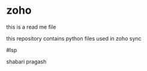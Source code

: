 # zoho

this is a read me file

this repository contains python files used in zoho sync

#lsp

shabari pragash

